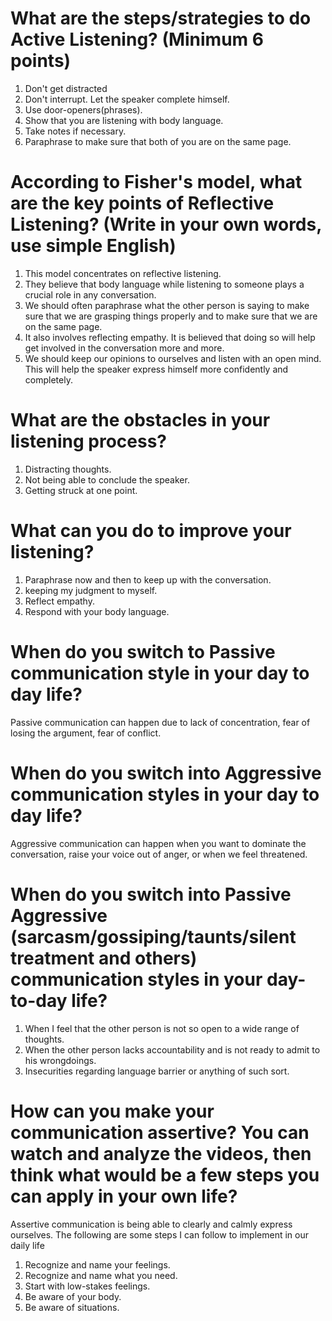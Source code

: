 # What are the steps/strategies to do Active Listening? (Minimum 6 points)
1. Don't get distracted
2. Don't interrupt. Let the speaker complete himself.
3. Use door-openers(phrases).
4. Show that you are listening with body language.
5. Take notes if necessary.
6. Paraphrase to make sure that both of you are on the same page.

# According to Fisher's model, what are the key points of Reflective Listening? (Write in your own words, use simple English)
1. This model concentrates on reflective listening.
2. They believe that body language while listening to someone plays a crucial role in any conversation.
3. We should often paraphrase what the other person is saying to make sure that we are grasping things properly and to make sure that we are on the same page.
4. It also involves reflecting empathy. It is believed that doing so will help get involved in the conversation more and more.
5. We should keep our opinions to ourselves and listen with an open mind. This will help the speaker express himself more confidently and completely.

# What are the obstacles in your listening process?
1. Distracting thoughts.
2. Not being able to conclude the speaker.
3. Getting struck at one point.

# What can you do to improve your listening?
1. Paraphrase now and then to keep up with the conversation.
2. keeping my judgment to myself.
3. Reflect empathy.
4. Respond with your body language.

# When do you switch to Passive communication style in your day to day life?
Passive communication can happen due to lack of concentration, fear of losing the argument, fear of conflict.  

# When do you switch into Aggressive communication styles in your day to day life?
Aggressive communication can happen when you want to dominate the conversation, raise your voice out of anger, or when we feel threatened.

# When do you switch into Passive Aggressive (sarcasm/gossiping/taunts/silent treatment and others) communication styles in your day-to-day life?
1. When I feel that the other person is not so open to a wide range of thoughts.
2. When the other person lacks accountability and is not ready to admit to his wrongdoings.
3. Insecurities regarding language barrier or anything of such sort.

# How can you make your communication assertive? You can watch and analyze the videos, then think what would be a few steps you can apply in your own life?
Assertive communication is being able to clearly and calmly express ourselves. The following are some steps I can follow to implement in our daily life
1. Recognize and name your feelings.
2. Recognize and name what you need.
3. Start with low-stakes feelings.
4. Be aware of your body.
5. Be aware of situations.
